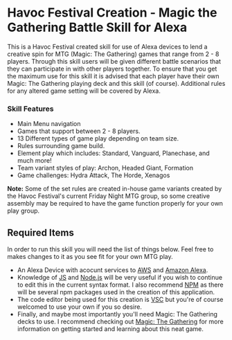 # Havoc Festival Creation - Magic the Gathering Battle Skill for Alexa
This is a Havoc Festival created skill for use of Alexa devices to lend a creative spin for MTG (Magic: The Gathering) games that range from 2 - 8 players.  Through this skill users will be given different battle scenarios that they can participate in with other players together.  To ensure that you get the maximum use for this skill it is advised that each player have their own Magic: The Gathering playing deck and this skill (of course).  Additional rules for any altered game setting will be covered by Alexa.

### Skill Features

* Main Menu navigation
* Games that support between 2 - 8 players.
* 13 Different types of game play depending on team size.
* Rules surrounding game build.
* Element play which includes: Standard, Vanguard, Planechase, and much more!
* Team variant styles of play: Archon, Headed Giant, Formation
* Game challenges: Hydra Attack, The Horde, Xenagos

**Note:** Some of the set rules are created in-house game variants created by the Havoc Festival's current Friday Night MTG group, so some creative assembly may be required to have the game function properly for your own play group.

## Required Items
In order to run this skill you will need the list of things below.  Feel free to makes changes to it as you see fit for your own MTG play.

* An Alexa Device with acocunt services to [AWS](https://console.aws.amazon.com/console/home) and [Amazon Alexa](https://developer.amazon.com/).
* Knowledge of [JS](https://www.javascript.com/) and [Node.js](https://nodejs.org/en/) will be very useful if you wish to continue to edit this in the current syntax format.  I also recommend [NPM](https://www.npmjs.com/) as there will be several npm packages used in the creation of this application.
* The code editor being used for this creation is [VSC](https://code.visualstudio.com/ "Free to download") but you're of course welcomed to use your own if you so desire.
* Finally, and maybe most importantly you'll need Magic: The Gathering decks to use.  I recommend checking out [Magic: The Gathering](https://magic.wizards.com/en/mtgarena?utm_source=google&utm_medium=cpc&utm_campaign=arn&utm_term=mtg&utm_content=opb-branded-search-exact-text-arn-opb-t02-m99) for more information on getting started and learning about this neat game.
